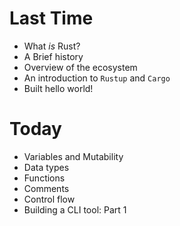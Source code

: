 # Last Time

- What _is_ Rust?
- A Brief history
- Overview of the ecosystem
- An introduction to `Rustup` and `Cargo`
- Built hello world!

# Today

- Variables and Mutability
- Data types
- Functions
- Comments
- Control flow
- Building a CLI tool: Part 1
